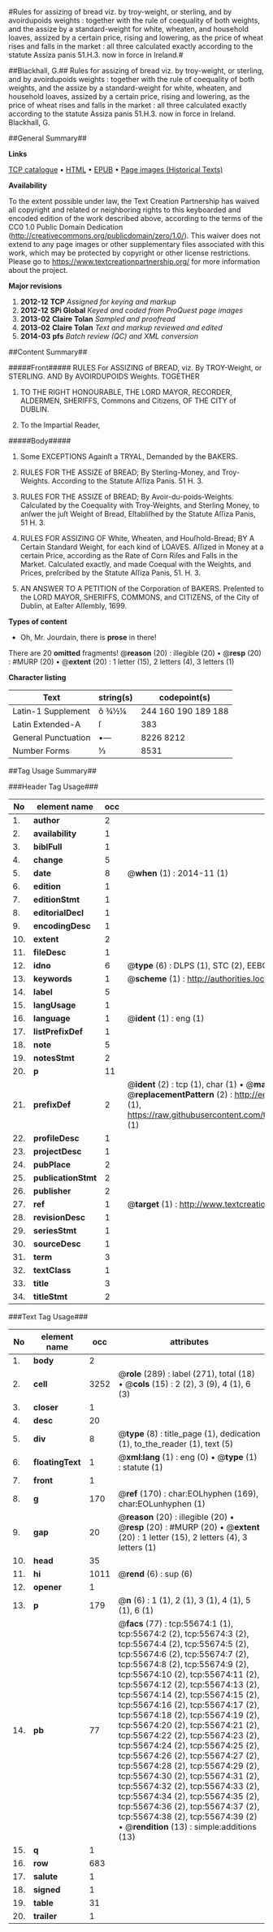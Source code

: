 #Rules for assizing of bread viz. by troy-weight, or sterling, and by avoirdupoids weights : together with the rule of coequality of both weights, and the assize by a standard-weight for white, wheaten, and household loaves, assized by a certain price, rising and lowering, as the price of wheat rises and falls in the market : all three calculated exactly according to the statute Assiza panis 51.H.3. now in force in Ireland.#

##Blackhall, G.##
Rules for assizing of bread viz. by troy-weight, or sterling, and by avoirdupoids weights : together with the rule of coequality of both weights, and the assize by a standard-weight for white, wheaten, and household loaves, assized by a certain price, rising and lowering, as the price of wheat rises and falls in the market : all three calculated exactly according to the statute Assiza panis 51.H.3. now in force in Ireland.
Blackhall, G.

##General Summary##

**Links**

[TCP catalogue](http://www.ota.ox.ac.uk/tcp/)  • 
[HTML](http://tei.it.ox.ac.uk/tcp/Texts-HTML/free/A28/A28293.html)  • 
[EPUB](http://tei.it.ox.ac.uk/tcp/Texts-EPUB/free/A28/A28293.epub) • 
[Page images (Historical Texts)](https://historicaltexts.jisc.ac.uk/eebo-12181691e)

**Availability**

To the extent possible under law, the Text Creation Partnership has waived all copyright and related or neighboring rights to this keyboarded and encoded edition of the work described above, according to the terms of the CC0 1.0 Public Domain Dedication (http://creativecommons.org/publicdomain/zero/1.0/). This waiver does not extend to any page images or other supplementary files associated with this work, which may be protected by copyright or other license restrictions. Please go to https://www.textcreationpartnership.org/ for more information about the project.

**Major revisions**

1. __2012-12__ __TCP__ *Assigned for keying and markup*
1. __2012-12__ __SPi Global__ *Keyed and coded from ProQuest page images*
1. __2013-02__ __Claire Tolan__ *Sampled and proofread*
1. __2013-02__ __Claire Tolan__ *Text and markup reviewed and edited*
1. __2014-03__ __pfs__ *Batch review (QC) and XML conversion*

##Content Summary##

#####Front#####
RULES For ASSIZING of BREAD, viz. By TROY-Weight, or STERLING. AND By AVOIRDUPOIDS Weights. TOGETHER
1. TO THE RIGHT HONOURABLE, THE LORD MAYOR, RECORDER, ALDERMEN, SHERIFFS, Commons and Citizens, OF THE CITY of DUBLIN.

1. To the Impartial Reader,

#####Body#####

1. Some EXCEPTIONS Againſt a TRYAL, Demanded by the BAKERS.

1. RULES FOR THE ASSIZE of BREAD; By Sterling-Money, and Troy-Weights. According to the Statute Aſſiza Panis. 51 H. 3.

1. RULES FOR THE ASSIZE of BREAD; By Avoir-du-poids-Weights. Calculated by the Coequality with Troy-Weights, and Sterling Money, to anſwer the juſt Weight of Bread, Eſtabliſhed by the Statute Aſſiza Panis, 51 H. 3.

1. RULES FOR ASSIZING OF White, Wheaten, and Houſhold-Bread; BY A Certain Standard Weight, for each kind of LOAVES. Aſſized in Money at a certain Price, according as the Rate of Corn Riſes and Falls in the Market. Calculated exactly, and made Coequal with the Weights, and Prices, preſcribed by the Statute Aſſiza Panis, 51. H. 3.

1. AN ANSWER TO A PETITION of the Corporation of BAKERS. Preſented to the LORD MAYOR, SHERIFFS, COMMONS, and CITIZENS, of the City of Dublin, at Eaſter Aſſembly, 1699.

**Types of content**

  * Oh, Mr. Jourdain, there is **prose** in there!

There are 20 **omitted** fragments! 
 @__reason__ (20) : illegible (20)  •  @__resp__ (20) : #MURP (20)  •  @__extent__ (20) : 1 letter (15), 2 letters (4), 3 letters (1)

**Character listing**


|Text|string(s)|codepoint(s)|
|---|---|---|
|Latin-1 Supplement|ô ¾½¼|244 160 190 189 188|
|Latin Extended-A|ſ|383|
|General Punctuation|•—|8226 8212|
|Number Forms|⅓|8531|

##Tag Usage Summary##

###Header Tag Usage###

|No|element name|occ|attributes|
|---|---|---|---|
|1.|__author__|2||
|2.|__availability__|1||
|3.|__biblFull__|1||
|4.|__change__|5||
|5.|__date__|8| @__when__ (1) : 2014-11 (1)|
|6.|__edition__|1||
|7.|__editionStmt__|1||
|8.|__editorialDecl__|1||
|9.|__encodingDesc__|1||
|10.|__extent__|2||
|11.|__fileDesc__|1||
|12.|__idno__|6| @__type__ (6) : DLPS (1), STC (2), EEBO-CITATION (1), OCLC (1), VID (1)|
|13.|__keywords__|1| @__scheme__ (1) : http://authorities.loc.gov/ (1)|
|14.|__label__|5||
|15.|__langUsage__|1||
|16.|__language__|1| @__ident__ (1) : eng (1)|
|17.|__listPrefixDef__|1||
|18.|__note__|5||
|19.|__notesStmt__|2||
|20.|__p__|11||
|21.|__prefixDef__|2| @__ident__ (2) : tcp (1), char (1)  •  @__matchPattern__ (2) : ([0-9\-]+):([0-9IVX]+) (1), (.+) (1)  •  @__replacementPattern__ (2) : http://eebo.chadwyck.com/downloadtiff?vid=$1&page=$2 (1), https://raw.githubusercontent.com/textcreationpartnership/Texts/master/tcpchars.xml#$1 (1)|
|22.|__profileDesc__|1||
|23.|__projectDesc__|1||
|24.|__pubPlace__|2||
|25.|__publicationStmt__|2||
|26.|__publisher__|2||
|27.|__ref__|1| @__target__ (1) : http://www.textcreationpartnership.org/docs/. (1)|
|28.|__revisionDesc__|1||
|29.|__seriesStmt__|1||
|30.|__sourceDesc__|1||
|31.|__term__|3||
|32.|__textClass__|1||
|33.|__title__|3||
|34.|__titleStmt__|2||


###Text Tag Usage###

|No|element name|occ|attributes|
|---|---|---|---|
|1.|__body__|2||
|2.|__cell__|3252| @__role__ (289) : label (271), total (18)  •  @__cols__ (15) : 2 (2), 3 (9), 4 (1), 6 (3)|
|3.|__closer__|1||
|4.|__desc__|20||
|5.|__div__|8| @__type__ (8) : title_page (1), dedication (1), to_the_reader (1), text (5)|
|6.|__floatingText__|1| @__xml:lang__ (1) : eng (0)  •  @__type__ (1) : statute (1)|
|7.|__front__|1||
|8.|__g__|170| @__ref__ (170) : char:EOLhyphen (169), char:EOLunhyphen (1)|
|9.|__gap__|20| @__reason__ (20) : illegible (20)  •  @__resp__ (20) : #MURP (20)  •  @__extent__ (20) : 1 letter (15), 2 letters (4), 3 letters (1)|
|10.|__head__|35||
|11.|__hi__|1011| @__rend__ (6) : sup (6)|
|12.|__opener__|1||
|13.|__p__|179| @__n__ (6) : 1 (1), 2 (1), 3 (1), 4 (1), 5 (1), 6 (1)|
|14.|__pb__|77| @__facs__ (77) : tcp:55674:1 (1), tcp:55674:2 (2), tcp:55674:3 (2), tcp:55674:4 (2), tcp:55674:5 (2), tcp:55674:6 (2), tcp:55674:7 (2), tcp:55674:8 (2), tcp:55674:9 (2), tcp:55674:10 (2), tcp:55674:11 (2), tcp:55674:12 (2), tcp:55674:13 (2), tcp:55674:14 (2), tcp:55674:15 (2), tcp:55674:16 (2), tcp:55674:17 (2), tcp:55674:18 (2), tcp:55674:19 (2), tcp:55674:20 (2), tcp:55674:21 (2), tcp:55674:22 (2), tcp:55674:23 (2), tcp:55674:24 (2), tcp:55674:25 (2), tcp:55674:26 (2), tcp:55674:27 (2), tcp:55674:28 (2), tcp:55674:29 (2), tcp:55674:30 (2), tcp:55674:31 (2), tcp:55674:32 (2), tcp:55674:33 (2), tcp:55674:34 (2), tcp:55674:35 (2), tcp:55674:36 (2), tcp:55674:37 (2), tcp:55674:38 (2), tcp:55674:39 (2)  •  @__rendition__ (13) : simple:additions (13)|
|15.|__q__|1||
|16.|__row__|683||
|17.|__salute__|1||
|18.|__signed__|1||
|19.|__table__|31||
|20.|__trailer__|1||
